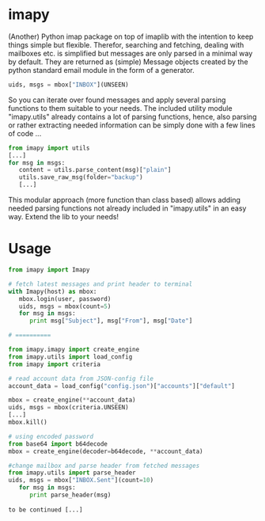 # imapy
(Another) Python imap package on top of imaplib with the intention to keep things simple but flexible.
Therefor, searching and fetching, dealing with mailboxes etc. is simplified but messages are only parsed in a minimal way by default. They are returned as (simple) Message objects created by the python standard email module in the form of a generator.
```Python
uids, msgs = mbox["INBOX"](UNSEEN)
```
So you can iterate over found messages and apply several parsing functions to them suitable to your needs.
The included utility module "imapy.utils" already contains a lot of parsing functions, hence, also parsing or rather extracting needed information can be simply done with a few lines of code ...
```Python
from imapy import utils
[...]
for msg in msgs:
   content = utils.parse_content(msg)["plain"]
   utils.save_raw_msg(folder="backup")
   [...]
```
This modular approach (more function than class based) allows adding needed parsing functions not already included in "imapy.utils" in an easy way. Extend the lib to your needs!

# Usage
```Python
from imapy import Imapy

# fetch latest messages and print header to terminal
with Imapy(host) as mbox:
   mbox.login(user, password)
   uids, msgs = mbox(count=5)
   for msg in msgs:
      print msg["Subject"], msg["From"], msg["Date"]

# ==========

from imapy.imapy import create_engine
from imapy.utils import load_config
from imapy import criteria

# read account data from JSON-config file
account_data = load_config("config.json")["accounts"]["default"]

mbox = create_engine(**account_data)
uids, msgs = mbox(criteria.UNSEEN)
[...]
mbox.kill()

# using encoded password
from base64 import b64decode
mbox = create_engine(decoder=b64decode, **account_data)

#change mailbox and parse header from fetched messages
from imapy.utils import parse_header
uids, msgs = mbox["INBOX.Sent"](count=10)
   for msg in msgs:
      print parse_header(msg)
      
to be continued [...]
```
